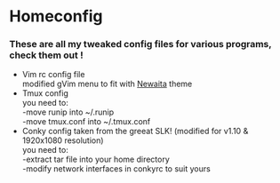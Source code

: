# Homeconfig
<h3>These are all my tweaked config files for various programs, check them out !</h3>

- Vim rc config file<br>
modified gVim menu to fit with <a href="https://github.com/cbrnix/Newaita">Newaita</a> theme
- Tmux config<br>
you need to:<br>
-move runip into ~/.runip<br>
-move tmux.conf into ~/.tmux.conf
- Conky config taken from the greeat SLK! (modified for v1.10 & 1920x1080 resolution)<br>
you need to:<br>
-extract tar file into your home directory<br>
-modify network interfaces in conkyrc to suit yours<br>
